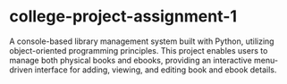 # college-project-assignment-1
A console-based library management system built with Python, utilizing object-oriented programming principles. This project enables users to manage both physical books and ebooks, providing an interactive menu-driven interface for adding, viewing, and editing book and ebook details.
